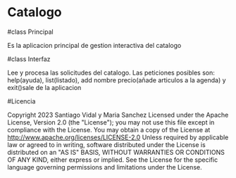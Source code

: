 # Catalogo

#class Principal

Es la aplicacion principal de gestion interactiva del catalogo

#class Interfaz

Lee y procesa las solicitudes del catalogo. Las peticiones posibles son: help(ayuda), list(listado), add nombre precio(añade articulos a la agenda) y exit()sale de la aplicacion

#Licencia

Copyright 2023 Santiago Vidal y Maria Sanchez Licensed under the Apache License, Version 2.0 (the "License"); you may not use this file except in compliance with the License. You may obtain a copy of the License at http://www.apache.org/licenses/LICENSE-2.0 Unless required by applicable law or agreed to in writing, software distributed under the License is distributed on an "AS IS" BASIS, WITHOUT WARRANTIES OR CONDITIONS OF ANY KIND, either express or implied. See the License for the specific language governing permissions and limitations under the License.
